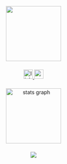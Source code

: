 <div align="center">
  <img height="150" src="https://i.imgur.com/h2xYUXf.png"  />
</div>

###

<div align="center">
  <a href="https://www.linkedin.com/in/giorgi-kenchadze-324a33221/" target="_blank">
    <img src="https://img.shields.io/static/v1?message=LinkedIn&logo=linkedin&label=&color=0077B5&logoColor=white&labelColor=&style=for-the-badge" height="25" alt="linkedin logo"  />
  </a>
  <a href="mailto:giokenchadze@gmail.com" target="_blank">
    <img src="https://img.shields.io/static/v1?message=Gmail&logo=gmail&label=&color=D14836&logoColor=white&labelColor=&style=for-the-badge" height="25" alt="gmail logo"  />
  </a>
</div>

###

<div align="center">
  <img src="https://github-readme-stats.vercel.app/api?username=Kencho5&hide_title=true&hide_rank=true&show_icons=true&include_all_commits=true&count_private=true&disable_animations=false&theme=maroongold&locale=en&hide_border=false&order=1&custom_title=Kencho" height="150" alt="stats graph"  />
</div>

###

<div align="center">
  <img src="https://visitor-badge.laobi.icu/badge?page_id=Kencho5.Kencho5&left_color=black&right_color=darkred&left_text=Profile%20Visitors"  />
</div>

###
